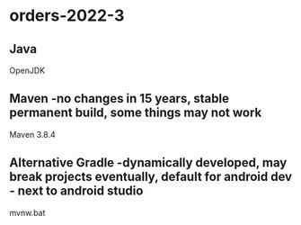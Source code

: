 # orders-2022-3

## Java

OpenJDK

## Maven  -no changes in 15 years, stable permanent build, some things may not work

Maven 3.8.4

## Alternative Gradle   -dynamically developed, may break projects eventually, default for android dev - next to android studio

mvnw.bat

